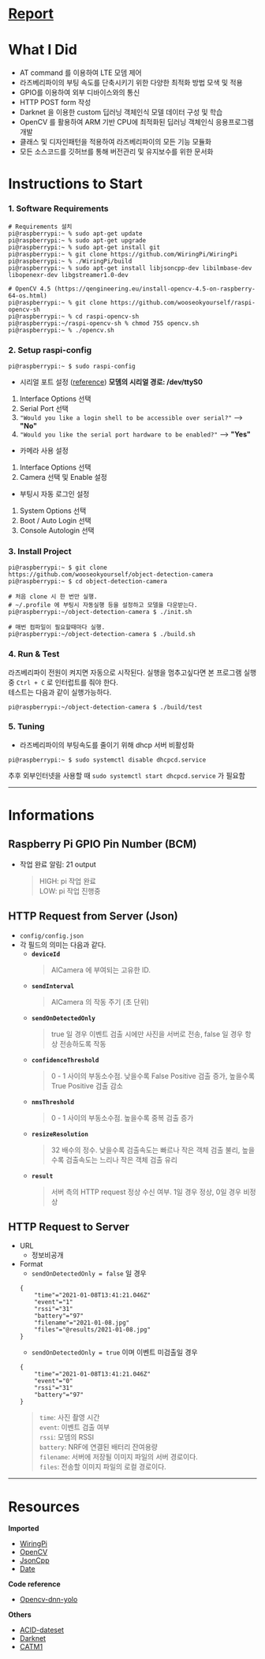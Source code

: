 # [Report](https://github.com/wooseokyourself/object-detection-camera/blob/cpp-base-0.2/docs/report.pdf)
# What I Did
+ AT command 를 이용하여 LTE 모뎀 제어
+ 라즈베리파이의 부팅 속도를 단축시키기 위한 다양한 최적화 방법 모색 및 적용
+ GPIO를 이용하여 외부 디바이스와의 통신
+ HTTP POST form 작성
+ Darknet 을 이용한 custom 딥러닝 객체인식 모델 데이터 구성 및 학습
+ OpenCV 를 활용하여 ARM 기반 CPU에 최적화된 딥러닝 객체인식 응용프로그램 개발
+ 클래스 및 디자인패턴을 적용하여 라즈베리파이의 모든 기능 모듈화
+ 모든 소스코드를 깃허브를 통해 버전관리 및 유지보수를 위한 문서화

# Instructions to Start
### 1. Software Requirements
```console
# Requirements 설치
pi@raspberrypi:~ % sudo apt-get update
pi@raspberrypi:~ % sudo apt-get upgrade
pi@raspberrypi:~ % sudo apt-get install git
pi@raspberrypi:~ % git clone https://github.com/WiringPi/WiringPi
pi@raspberrypi:~ % ./WiringPi/build
pi@raspberrypi:~ % sudo apt-get install libjsoncpp-dev libilmbase-dev libopenexr-dev libgstreamer1.0-dev

# OpenCV 4.5 (https://qengineering.eu/install-opencv-4.5-on-raspberry-64-os.html)
pi@raspberrypi:~ % git clone https://github.com/wooseokyourself/raspi-opencv-sh
pi@raspberrypi:~ % cd raspi-opencv-sh
pi@raspberrypi:~/raspi-opencv-sh % chmod 755 opencv.sh
pi@raspberrypi:~ % ./opencv.sh 
```

### 2. Setup raspi-config
```console
pi@raspberrypi:~ $ sudo raspi-config
```
+ 시리얼 포트 설정 ([reference](https://github.com/codezoo-ltd/CodeZoo_CATM1_Arduino/blob/master/Hands-ON/Cat.M1_RaspberryPi(with%20Python)_HandsON.pdf))
**모뎀의 시리얼 경로: /dev/ttyS0**
1. Interface Options 선택   
2. Serial Port 선택
3. `"Would you like a login shell to be accessible over serial?"` --> **"No"**
4. `"Would you like the serial port hardware to be enabled?"` --> **"Yes"**
   

+ 카메라 사용 설정
1. Interface Options 선택
2. Camera 선택 및 Enable 설정
   

+ 부팅시 자동 로그인 설정
1. System Options 선택
2. Boot / Auto Login 선택
3. Console Autologin 선택

### 3. Install Project
```console
pi@raspberrypi:~ $ git clone https://github.com/wooseokyourself/object-detection-camera
pi@raspberrypi:~ $ cd object-detection-camera

# 처음 clone 시 한 번만 실행.
# ~/.profile 에 부팅시 자동실행 등을 설정하고 모델을 다운받는다.
pi@raspberrypi:~/object-detection-camera $ ./init.sh

# 매번 컴파일이 필요할때마다 실행.
pi@raspberrypi:~/object-detection-camera $ ./build.sh
```

### 4. Run & Test
라즈베리파이 전원이 켜지면 자동으로 시작된다. 실행을 멈추고싶다면 본 프로그램 실행 중 ```Ctrl + C``` 로 인터럽트를 줘야 한다.   
테스트는 다음과 같이 실행가능하다.
```console
pi@raspberrypi:~/object-detection-camera $ ./build/test
```

### 5. Tuning
+ 라즈베리파이의 부팅속도를 줄이기 위해 dhcp 서버 비활성화
```console
pi@raspberrypi:~ $ sudo systemctl disable dhcpcd.service
```
추후 외부인터넷을 사용할 때 `sudo systemctl start dhcpcd.service` 가 필요함

****

# Informations
## Raspberry Pi GPIO Pin Number (BCM)
+ 작업 완료 알림: 21 output   
    > HIGH: pi 작업 완료   
    > LOW: pi 작업 진행중

## HTTP Request from Server (Json)
+ `config/config.json`
+ 각 필드의 의미는 다음과 같다.
    + **`deviceId`**   
        > AICamera 에 부여되는 고유한 ID.
    + **`sendInterval`**   
        > AICamera 의 작동 주기 (초 단위)
    + **`sendOnDetectedOnly`**   
        > true 일 경우 이벤트 검출 시에만 사진을 서버로 전송, false 일 경우 항상 전송하도록 작동
    + **`confidenceThreshold`**
        > 0 - 1 사이의 부동소수점. 낮을수록 False Positive 검출 증가, 높을수록 True Positive 검출 감소
    + **`nmsThreshold`**
        > 0 - 1 사이의 부동소수점. 높을수록 중복 검출 증가
    + **`resizeResolution`**
        > 32 배수의 정수. 낮을수록 검출속도는 빠르나 작은 객체 검출 불리, 높을수록 검출속도는 느리나 작은 객체 검출 유리
    + **`result`**   
        > 서버 측의 HTTP request 정상 수신 여부. 1일 경우 정상, 0일 경우 비정상

## HTTP Request to Server
+ URL
    + 정보비공개
+ Format
    + `sendOnDetectedOnly = false` 일 경우   
    ```
    {
        "time"="2021-01-08T13:41:21.046Z"
        "event"="1"
        "rssi"="31"
        "battery"="97"
        "filename"="2021-01-08.jpg"
        "files"="@results/2021-01-08.jpg"
    }
    ```
    + `sendOnDetectedOnly = true` 이며 이벤트 미검출일 경우    
    ```
    {
        "time"="2021-01-08T13:41:21.046Z"
        "event"="0"
        "rssi"="31"
        "battery"="97"
    }
    ```
    > `time`: 사진 촬영 시간   
    > `event`:  이벤트 검출 여부   
    > `rssi`: 모뎀의 RSSI   
    > `battery`: NRF에 연결된 배터리 잔여용량   
    > `filename`: 서버에 저장될 이미지 파일의 서버 경로이다.   
    > `files`: 전송할 이미지 파일의 로컬 경로이다.

****

# Resources
**Imported**
+ [WiringPi](http://wiringpi.com/)
+ [OpenCV](https://opencv.org/)
+ [JsonCpp](http://open-source-parsers.github.io/jsoncpp-docs/doxygen/index.html/)
+ [Date](https://github.com/HowardHinnant/date/)

**Code reference**
+ [Opencv-dnn-yolo](https://github.com/opencv/opencv/blob/master/samples/dnn/object_detection.cpp/)

**Others**
+ [ACID-dateset](https://www.acidb.ca/)
+ [Darknet](https://github.com/AlexeyAB/darknet/)
+ [CATM1](https://github.com/codezoo-ltd/CodeZoo_CATM1_Arduino/)
